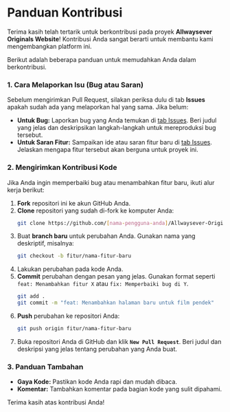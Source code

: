 # Panduan Kontribusi

Terima kasih telah tertarik untuk berkontribusi pada proyek **Allwaysever Originals Website**\! Kontribusi Anda sangat berarti untuk membantu kami mengembangkan platform ini.

Berikut adalah beberapa panduan untuk memudahkan Anda dalam berkontribusi.

### **1. Cara Melaporkan Isu (Bug atau Saran)**

Sebelum mengirimkan Pull Request, silakan periksa dulu di tab **Issues** apakah sudah ada yang melaporkan hal yang sama. Jika belum:

  * **Untuk Bug:** Laporkan bug yang Anda temukan di [tab Issues](https://www.google.com/search?q=https://github.com/allwaysever/Allwaysever-Originals-Website/issues). Beri judul yang jelas dan deskripsikan langkah-langkah untuk mereproduksi bug tersebut.
  * **Untuk Saran Fitur:** Sampaikan ide atau saran fitur baru di [tab Issues](https://www.google.com/search?q=https://github.com/allwaysever/Allwaysever-Originals-Website/issues). Jelaskan mengapa fitur tersebut akan berguna untuk proyek ini.

### **2. Mengirimkan Kontribusi Kode**

Jika Anda ingin memperbaiki bug atau menambahkan fitur baru, ikuti alur kerja berikut:

1.  **Fork** repositori ini ke akun GitHub Anda.
2.  **Clone** repositori yang sudah di-fork ke komputer Anda:
    ```bash
    git clone https://github.com/[nama-pengguna-anda]/Allwaysever-Originals-Website.git
    ```
3.  Buat **branch baru** untuk perubahan Anda. Gunakan nama yang deskriptif, misalnya:
    ```bash
    git checkout -b fitur/nama-fitur-baru
    ```
4.  Lakukan perubahan pada kode Anda.
5.  **Commit** perubahan dengan pesan yang jelas. Gunakan format seperti `feat: Menambahkan fitur X` atau `fix: Memperbaiki bug di Y`.
    ```bash
    git add .
    git commit -m "feat: Menambahkan halaman baru untuk film pendek"
    ```
6.  **Push** perubahan ke repositori Anda:
    ```bash
    git push origin fitur/nama-fitur-baru
    ```
7.  Buka repositori Anda di GitHub dan klik **`New Pull Request`**. Beri judul dan deskripsi yang jelas tentang perubahan yang Anda buat.

### **3. Panduan Tambahan**

  * **Gaya Kode:** Pastikan kode Anda rapi dan mudah dibaca.
  * **Komentar:** Tambahkan komentar pada bagian kode yang sulit dipahami.

Terima kasih atas kontribusi Anda\!
